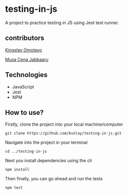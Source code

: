 # testing-in-js

A project to practice testing in JS using Jest test runner.

## contributors

[Kingsley Omotayo](https://github.com/kvnlay)

[Musa Cena Jabbaaru](https://github.com/cena-JM)

## Technologies

- JavaScript
- Jest
- NPM

## How to use?

Firstly, clone the project into your local machine/computer

`git clone https://github.com/kvnlay/testing-in-js.git`

Navigate into the project in your terminal

`cd ../testing-in-js`

Next you install dependencies using the cli

`npm install`

Then finally, you can go ahead and run the tests

`npm test`

